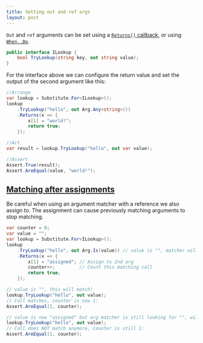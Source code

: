 ```yaml
---
title: Setting out and ref args
layout: post
---
```


`Out` and `ref` arguments can be set using a [`Returns()` callback](/help/return-from-function), or using [`When..Do`](/help/callbacks).

```csharp
public interface ILookup {
    bool TryLookup(string key, out string value);
}
```

For the interface above we can configure the return value and set the output of the second argument like this:

```csharp
//Arrange
var lookup = Substitute.For<ILookup>();
lookup
    .TryLookup("hello", out Arg.Any<string>())
    .Returns(x => { 
        x[1] = "world!";
        return true;
    });

//Act
var result = lookup.TryLookup("hello", out var value);

//Assert
Assert.True(result);
Assert.AreEqual(value, "world!");
```

## [Matching after assignments](#matching-after-assignments)

Be careful when using an argument matcher with a reference we also assign to. The assignment can cause previously matching arguments to stop matching.

```csharp
var counter = 0;
var value = "";
var lookup = Substitute.For<ILookup>();
lookup
    .TryLookup("hello", out Arg.Is(value)) // value is "", matcher will check for ""
    .Returns(x => { 
        x[1] = "assigned"; // Assign to 2nd arg
        counter++;         // Count this matching call
        return true;
    });

// value is "", this will match!
lookup.TryLookup("hello", out value);
// Call matches, counter is now 1:
Assert.AreEqual(1, counter);

// value is now "assigned" but arg matcher is still looking for "", will NOT match anymore!
lookup.TryLookup("hello", out value);
// Call does NOT match anymore, counter is still 1:
Assert.AreEqual(1, counter);
```

